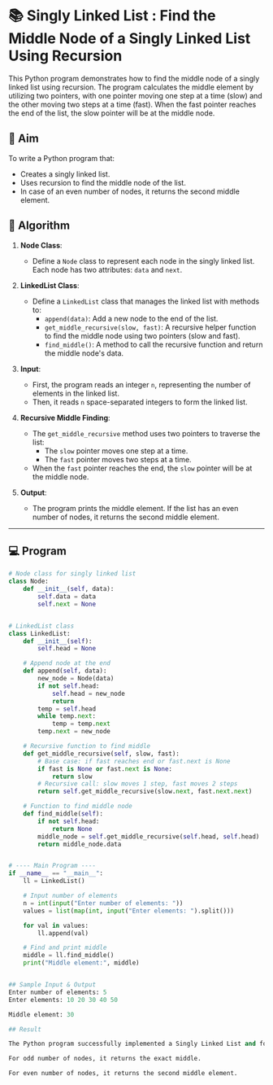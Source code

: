 # 📚 Singly Linked List : Find the Middle Node of a Singly Linked List Using Recursion

This Python program demonstrates how to find the middle node of a singly linked list using recursion. The program calculates the middle element by utilizing two pointers, with one pointer moving one step at a time (slow) and the other moving two steps at a time (fast). When the fast pointer reaches the end of the list, the slow pointer will be at the middle node.

## 🎯 Aim

To write a Python program that:
- Creates a singly linked list.
- Uses recursion to find the middle node of the list.
- In case of an even number of nodes, it returns the second middle element.

## 🧠 Algorithm

1. **Node Class**: 
   - Define a `Node` class to represent each node in the singly linked list. Each node has two attributes: `data` and `next`.
   
2. **LinkedList Class**:
   - Define a `LinkedList` class that manages the linked list with methods to:
     - `append(data)`: Add a new node to the end of the list.
     - `get_middle_recursive(slow, fast)`: A recursive helper function to find the middle node using two pointers (slow and fast).
     - `find_middle()`: A method to call the recursive function and return the middle node's data.

3. **Input**:
   - First, the program reads an integer `n`, representing the number of elements in the linked list.
   - Then, it reads `n` space-separated integers to form the linked list.

4. **Recursive Middle Finding**:
   - The `get_middle_recursive` method uses two pointers to traverse the list:
     - The `slow` pointer moves one step at a time.
     - The `fast` pointer moves two steps at a time.
   - When the `fast` pointer reaches the end, the `slow` pointer will be at the middle node.

5. **Output**:
   - The program prints the middle element. If the list has an even number of nodes, it returns the second middle element.

---

## 💻 Program
```python
# Node class for singly linked list
class Node:
    def __init__(self, data):
        self.data = data
        self.next = None


# LinkedList class
class LinkedList:
    def __init__(self):
        self.head = None

    # Append node at the end
    def append(self, data):
        new_node = Node(data)
        if not self.head:
            self.head = new_node
            return
        temp = self.head
        while temp.next:
            temp = temp.next
        temp.next = new_node

    # Recursive function to find middle
    def get_middle_recursive(self, slow, fast):
        # Base case: if fast reaches end or fast.next is None
        if fast is None or fast.next is None:
            return slow
        # Recursive call: slow moves 1 step, fast moves 2 steps
        return self.get_middle_recursive(slow.next, fast.next.next)

    # Function to find middle node
    def find_middle(self):
        if not self.head:
            return None
        middle_node = self.get_middle_recursive(self.head, self.head)
        return middle_node.data


# ---- Main Program ----
if __name__ == "__main__":
    ll = LinkedList()

    # Input number of elements
    n = int(input("Enter number of elements: "))
    values = list(map(int, input("Enter elements: ").split()))

    for val in values:
        ll.append(val)

    # Find and print middle
    middle = ll.find_middle()
    print("Middle element:", middle)


## Sample Input & Output
Enter number of elements: 5
Enter elements: 10 20 30 40 50

Middle element: 30

## Result

The Python program successfully implemented a Singly Linked List and found the middle node using recursion.

For odd number of nodes, it returns the exact middle.

For even number of nodes, it returns the second middle element.

